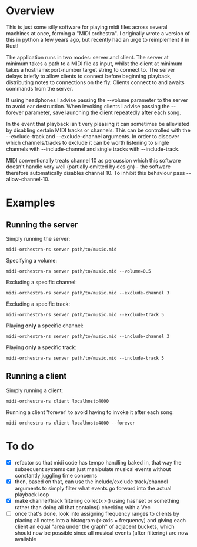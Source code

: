 # Overview

This is just some silly software for playing midi files across several machines at once, forming a "MIDI orchestra". I originally wrote a version of this in python a few years ago, but recently had an urge to reimplement it in Rust!

The application runs in two modes: server and client. The server at minimum takes a path to a MIDI file as input, whilst the client at minimum takes a hostname:port-number target string to connect to. The server delays briefly to allow clients to connect before beginning playback, distributing notes to connections on the fly. Clients connect to and awaits commands from the server.

If using headphones I advise passing the --volume parameter to the server to avoid ear destruction. When invoking clients I advise passing the --forever parameter, save launching the client repeatedly after each song.

In the event that playback isn't very pleasing it can sometimes be alleviated by disabling certain MIDI tracks or channels. This can be controlled with the --exclude-track and --exclude-channel arguments. In order to discover which channels/tracks to exclude it can be worth listening to single channels with --include-channel and single tracks with --include-track.

MIDI conventionally treats channel 10 as percussion which this software doesn't handle very well (partially omitted by design) - the software therefore automatically disables channel 10. To inhibit this behaviour pass --allow-channel-10.

# Examples

## Running the server

Simply running the server:

`midi-orchestra-rs server path/to/music.mid`

Specifying a volume:

`midi-orchestra-rs server path/to/music.mid --volume=0.5`

Excluding a specific channel:

`midi-orchestra-rs server path/to/music.mid --exclude-channel 3`

Excluding a specific track:

`midi-orchestra-rs server path/to/music.mid --exclude-track 5`

Playing **only** a specific channel:

`midi-orchestra-rs server path/to/music.mid --include-channel 3`

Playing **only** a specific track:

`midi-orchestra-rs server path/to/music.mid --include-track 5`

## Running a client

Simply running a client:

`midi-orchestra-rs client localhost:4000`

Running a client 'forever' to avoid having to invoke it after each song:

`midi-orchestra-rs client localhost:4000 --forever`

# To do

- [x] refactor so that midi code has tempo handling baked in, that way the subsequent systems can just manipulate musical events without constantly juggling time concerns
- [x] then, based on that, can use the include/exclude track/channel arguments to simply filter what events go forward into the actual playback loop
- [x] make channel/track filtering collect<>() using hashset or something rather than doing all that contains() checking with a Vec
- [ ] once that's done, look into assigning frequency ranges to clients by placing all notes into a histogram (x-axis = frequency) and giving each client an equal "area under the graph" of adjacent buckets, which should now be possible since all musical events (after filtering) are now available
